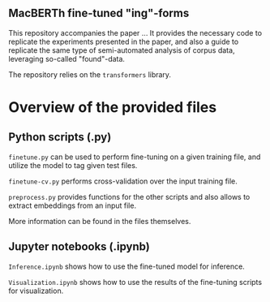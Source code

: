 MacBERTh fine-tuned "ing"-forms
---

This repository accompanies the paper ... 
It provides the necessary code to replicate the experiments presented in the paper, and also a guide to replicate the same type of semi-automated analysis of corpus data, leveraging so-called "found"-data.

The repository relies on the `transformers` library.

# Overview of the provided files

## Python scripts (.py)
`finetune.py` can be used to perform fine-tuning on a given training file, and utilize the model to tag given test files. 

`finetune-cv.py` performs cross-validation over the input training file.

`preprocess.py` provides functions for the other scripts and also allows to extract embeddings from an input file.

More information can be found in the files themselves.

## Jupyter notebooks (.ipynb)

`Inference.ipynb` shows how to use the fine-tuned model for inference.

`Visualization.ipynb` shows how to use the results of the fine-tuning scripts for visualization.